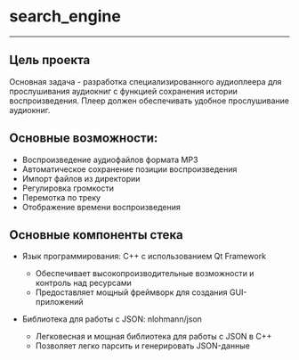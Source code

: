 # search_engine
____

## Цель проекта
Основная задача - разработка специализированного аудиоплеера для прослушивания аудиокниг с функцией сохранения истории воспроизведения. Плеер должен обеспечивать удобное прослушивание аудиокниг.

## Основные возможности:
+ Воспроизведение аудиофайлов формата MP3
+ Автоматическое сохранение позиции воспроизведения
+ Импорт файлов из директории
+ Регулировка громкости
+ Перемотка по треку
+ Отображение времени воспроизведения

## Основные компоненты стека

+ Язык программирования: C++ с использованием Qt Framework
    + Обеспечивает высокопроизводительные возможности и контроль над ресурсами
    + Предоставляет мощный фреймворк для создания GUI-приложений

+ Библиотека для работы с JSON: nlohmann/json

    + Легковесная и мощная библиотека для работы с JSON в C++
    + Позволяет легко парсить и генерировать JSON-данные
